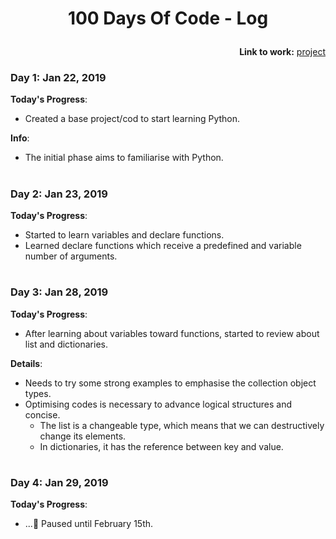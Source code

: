 #
# <p align="center"> 100 Days Of Code - Log </p>


**<p align="right"> Link to work:**
[project](https://github.com/jessicaboatto/python_introduction) </p>

### Day 1: Jan 22, 2019

  **Today's Progress**:
  - Created a base project/cod to start learning Python.

  **Info**:
  - The initial phase aims to familiarise with Python.

#

### Day 2: Jan 23, 2019

  **Today's Progress**:
  - Started to learn variables and declare functions.
  - Learned declare functions which receive a predefined and variable number of arguments.

#

### Day 3: Jan 28, 2019

  **Today's Progress**:
  - After learning about variables toward functions, started to review about list and dictionaries.

  **Details**:
  - Needs to try some strong examples to emphasise the collection object types.
  - Optimising codes is necessary to advance logical structures and concise.
    - The list is a changeable type, which means that we can destructively change its elements. 
    - In dictionaries, it has the reference between key and value.

#


### Day 4: Jan 29, 2019

  **Today's Progress**:
  - ...🐫 Paused until February 15th.
  
  #
